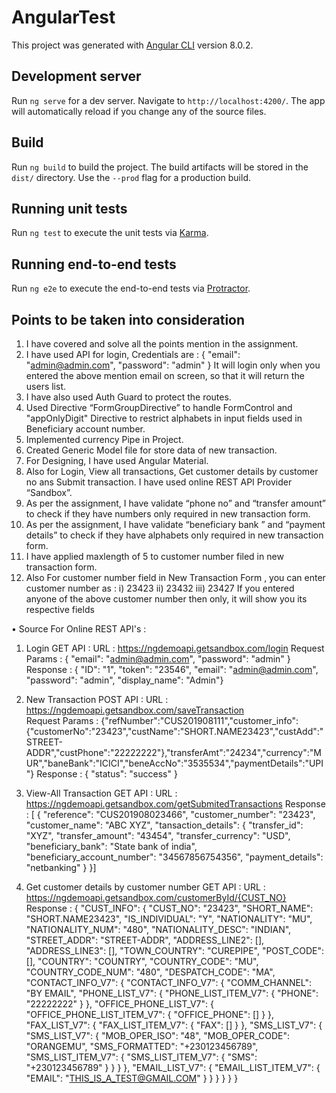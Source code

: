 # AngularTest

This project was generated with [Angular CLI](https://github.com/angular/angular-cli) version 8.0.2.

## Development server

Run `ng serve` for a dev server. Navigate to `http://localhost:4200/`. The app will automatically reload if you change any of the source files.

## Build

Run `ng build` to build the project. The build artifacts will be stored in the `dist/` directory. Use the `--prod` flag for a production build.

## Running unit tests

Run `ng test` to execute the unit tests via [Karma](https://karma-runner.github.io).

## Running end-to-end tests

Run `ng e2e` to execute the end-to-end tests via [Protractor](http://www.protractortest.org/).

## Points to be taken into consideration

1.	I have covered and solve all the points mention in the assignment.
2.	I have used API for login, Credentials are : { "email": "admin@admin.com", "password": "admin" }
It will login only when you entered the above mention email on screen, so that it will return the users list.
3.	I have also used Auth Guard to protect the routes.
4.	Used Directive “FormGroupDirective” to handle FormControl and "appOnlyDigit" Directive to restrict alphabets in input fields used in Beneficiary account number.
5.	Implemented currency Pipe in Project.
6.	Created Generic Model file for store data of new transaction.
7.	For Designing, I have used Angular Material.
8.	Also for Login, View all transactions, Get customer details by customer no ans Submit transaction. I have used online REST API Provider “Sandbox”.
9.	As per the assignment, I have validate “phone no” and “transfer amount” to check if they have numbers only required in new transaction form.
10.	As per the assignment, I have validate “beneficiary bank ” and “payment details” to check if they have alphabets only required in new transaction form.
11.	I have applied maxlength of 5 to customer number filed in new transaction form.
12.	Also For customer number field in New Transaction Form , you can enter customer number as : i) 23423 ii) 23432 iii) 23427
If you entered anyone of the above customer number then only, it will show you its respective fields

•	Source For Online REST API's :

1.	Login GET API : URL : https://ngdemoapi.getsandbox.com/login
Request Params : { "email": "admin@admin.com", "password": "admin" }
Response : { "ID": "1", "token": "23546", "email": "admin@admin.com", "password": "admin", "display_name": "Admin"}

2.	New Transaction POST API : URL : https://ngdemoapi.getsandbox.com/saveTransaction  
Request Params : {"refNumber":"CUS201908111","customer_info":{"customerNo":"23423","custName":"SHORT.NAME23423","custAdd":"STREET-ADDR","custPhone":"22222222"},"transferAmt":"24234","currency":"MUR","baneBank":"ICICI","beneAccNo":"3535534","paymentDetails":"UPI"}
Response : { "status": "success" }

3.	View-All Transaction GET API : URL : https://ngdemoapi.getsandbox.com/getSubmitedTransactions 
Response : [ {
    "reference": "CUS201908023466",
    "customer_number": "23423",
    "customer_name": "ABC XYZ",
    "tansaction_details": {
      "transfer_id": "XYZ",
      "transfer_amount": "43454",
      "transfer_currency": "USD",
      "beneficiary_bank": "State bank of india",
      "beneficiary_account_number": "34567856754356",
      "payment_details": "netbanking"
    }
  }]

4.	Get customer details by customer number GET API : URL : https://ngdemoapi.getsandbox.com/customerById/{CUST_NO}   
Response : {
  "CUST_INFO": {
    "CUST_NO": "23423",
    "SHORT_NAME": "SHORT.NAME23423",
    "IS_INDIVIDUAL": "Y",
    "NATIONALITY": "MU",
    "NATIONALITY_NUM": "480",
    "NATIONALITY_DESC": "INDIAN",
    "STREET_ADDR": "STREET-ADDR",
    "ADDRESS_LINE2": [],
    "ADDRESS_LINE3": [],
    "TOWN_COUNTRY": "CUREPIPE",
    "POST_CODE": [],
    "COUNTRY": "COUNTRY",
    "COUNTRY_CODE": "MU",
    "COUNTRY_CODE_NUM": "480",
    "DESPATCH_CODE": "MA",
    "CONTACT_INFO_V7": {
      "CONTACT_INFO_V7": {
        "COMM_CHANNEL": "BY EMAIL",
        "PHONE_LIST_V7": {
          "PHONE_LIST_ITEM_V7": {
            "PHONE": "22222222"
          }
        },
        "OFFICE_PHONE_LIST_V7": {
          "OFFICE_PHONE_LIST_ITEM_V7": {
            "OFFICE_PHONE": []
          }
        },
        "FAX_LIST_V7": {
          "FAX_LIST_ITEM_V7": {
            "FAX": []
          }
        },
        "SMS_LIST_V7": {
          "SMS_LIST_V7": {
            "MOB_OPER_ISO": "48",
            "MOB_OPER_CODE": "ORANGEMU",
            "SMS_FORMATTED": "+230123456789",
            "SMS_LIST_ITEM_V7": {
              "SMS_LIST_ITEM_V7": {
                "SMS": "+230123456789"
              }
            }
          }
        },
        "EMAIL_LIST_V7": {
          "EMAIL_LIST_ITEM_V7": {
            "EMAIL": "THIS_IS_A_TEST@GMAIL.COM"
          }
        }
      }
    }
  }
}
